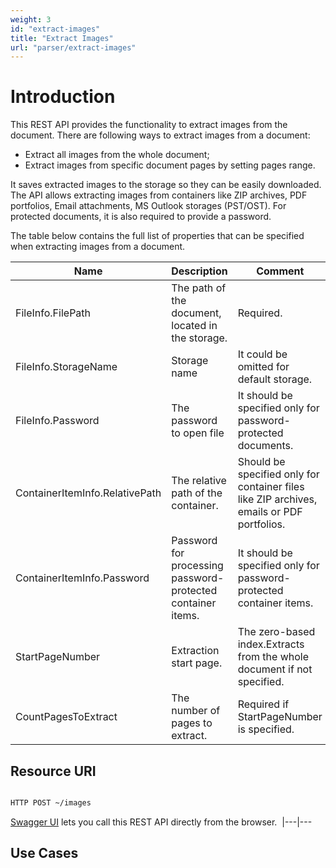 ```yaml
---
weight: 3
id: "extract-images"
title: "Extract Images"
url: "parser/extract-images"
---
```







# Introduction #

This REST API provides the functionality to extract images from the document. There are following ways to extract images from a document:

* Extract all images from the whole document;
* Extract images from specific document pages by setting pages range.

It saves extracted images to the storage so they can be easily downloaded. The API allows extracting images from containers like ZIP archives, PDF portfolios, Email attachments, MS Outlook storages (PST/OST). For protected documents, it is also required to provide a password.

The table below contains the full list of properties that can be specified when extracting images from a document.



 

|Name|Description|Comment
|---|---|---
|FileInfo.FilePath|The path of the document, located in the storage. |Required.
|FileInfo.StorageName|Storage name|It could be omitted for default storage.
|FileInfo.Password|The password to open file|It should be specified only for password-protected documents.
|ContainerItemInfo.RelativePath|The relative path of the container.|Should be specified only for container files like ZIP archives, emails or PDF portfolios.
|ContainerItemInfo.Password|Password for processing password-protected container items.|It should be specified only for password-protected container items.
|StartPageNumber|Extraction start page.|The zero-based index.Extracts from the whole document if not specified.
|CountPagesToExtract|The number of pages to extract.|Required if StartPageNumber is specified.


 


## Resource URI ##



 

```html 

HTTP POST ~/images

 ```

 


[Swagger UI](https://apireference.groupdocs.cloud/parser/#/Parse/Images) lets you call this REST API directly from the browser.  
|---|---

## Use Cases ##




